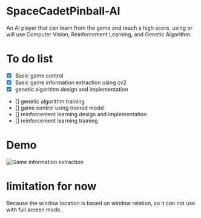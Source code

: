# SpaceCadetPinball-AI
An AI player that can learn from the game and reach a high score, using or will use Computer Vision, Reinforcement Learning, and Genetic Algorithm.

# To do list
- [x] Basic game control
- [x] Basic game information extraction using cv2
- [x] genetic algorithm design and implementation
- [] genetic algorithm training
- [] game control using trained model
- [] reinforcement learning design and implementation
- [] reinforcement learning training

# Demo
![Game information extraction](./demo/demo.gif)

# limitation for now

Because the window location is based on window relation, so it can not use with full screen mode.
